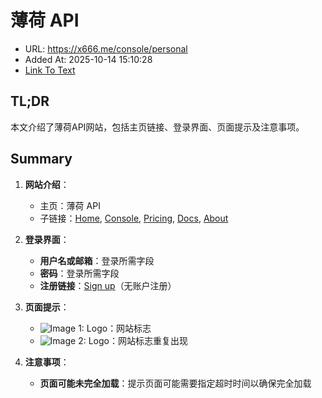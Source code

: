 # 薄荷 API
- URL: https://x666.me/console/personal
- Added At: 2025-10-14 15:10:28
- [Link To Text](2025-10-14-薄荷-api_raw.md)

## TL;DR
本文介绍了薄荷API网站，包括主页链接、登录界面、页面提示及注意事项。

## Summary
1. **网站介绍**：
   - 主页：薄荷 API
   - 子链接：[Home](https://x666.me/), [Console](https://x666.me/login), [Pricing](https://x666.me/pricing), [Docs](https://docs.newapi.pro/), [About](https://x666.me/about)

2. **登录界面**：
   - **用户名或邮箱**：登录所需字段
   - **密码**：登录所需字段
   - **注册链接**：[Sign up](https://x666.me/register)（无账户注册）

3. **页面提示**：
   - ![Image 1: Logo](https://s21.ax1x.com/2025/06/09/pVFrQ6H.png)：网站标志
   - ![Image 2: Logo](https://s21.ax1x.com/2025/06/09/pVFrQ6H.png)：网站标志重复出现

4. **注意事项**：
   - **页面可能未完全加载**：提示页面可能需要指定超时时间以确保完全加载
